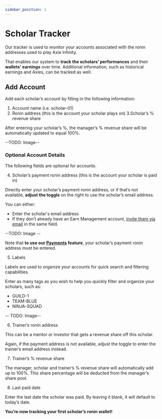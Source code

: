 ```yaml
---
sidebar_position: 1
---
```


# Scholar Tracker

Our tracker is used to monitor your accounts associated with the ronin addresses used to play Axie Infinity.

That enables our system to **track the scholars’ performances** and their **wallets’ earnings** over time. Additional information, such as historical earnings and Axies, can be tracked as well.

## Add Account


Add each scholar’s account by filling in the following information:


1. Account name (i.e. scholar-01)
2. Ronin address (this is the account your scholar plays on)
3.Scholar’s % revenue share 
 
After entering your scholar’s %, the manager’s % revenue share will be automatically updated to equal 100%.

--TODO: Image--

### Optional Account Details

The following fields are optional for accounts.

4. Scholar’s payment ronin address (this is the account your scholar is paid in)

Directly enter your scholar’s payment ronin address, or if that’s not available, **adjust the toggle** on the right to use the scholar’s email address. 

You can either:

* Enter the scholar's email address
* If they don’t already have an Earn Management account, [invite them via email](https://www.google.com) in the same field.


--TODO: Image --

Note that **to use our [Payments](https://www.google.com) feature**, your scholar’s payment ronin address must be entered.

5. Labels

Labels are used to organize your accounts for quick search and filtering capabilities.

Enter as many tags as you wish to help you quickly filter and organize your scholars, such as: 

* GUILD-1
* TEAM-BLUE
* NINJA-SQUAD

-- TODO: Image--

6. Trainer’s ronin address 

This can be a mentor or investor that gets a revenue share off this scholar.

Again, if the payment address is not available, adjust the toggle to enter the trainer’s email address instead. 

7. Trainer’s % revenue share

The manager, scholar and trainer’s % revenue share will automatically add up to 100%. This share percentage will be deducted from the manager’s share pool.

8. Last paid date

Enter the last date the scholar was paid. By leaving it blank, it will default to today’s date.

**You’re now tracking your first scholar’s ronin wallet!**